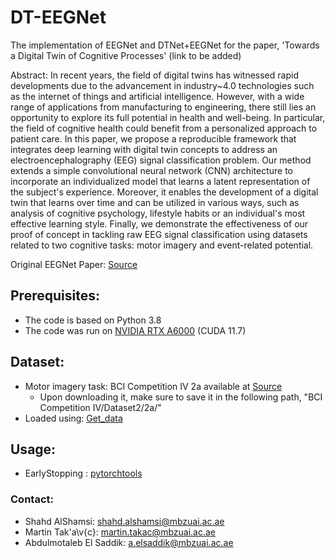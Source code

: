 # DT-EEGNet

The implementation of EEGNet and DTNet+EEGNet for the paper, 'Towards a Digital Twin of Cognitive Processes' (link to be added)

Abstract:
In recent years, the field of digital twins has witnessed rapid developments due to the advancement in industry~4.0
technologies such as the internet of things and artificial intelligence. However, with a wide range of applications from manufacturing to engineering, there still lies an opportunity to explore its full potential in health and well-being. In particular, the field of cognitive health could benefit from a personalized approach to patient care. In this paper, we propose a reproducible framework that integrates deep learning with digital twin concepts to address an electroencephalography (EEG) signal classification problem. Our method extends a simple convolutional neural network (CNN) architecture to incorporate an individualized model that learns a latent representation of the subject's experience. Moreover, it enables the development of a digital twin that learns over time and can be utilized in various ways, such as analysis of cognitive psychology, lifestyle habits or an individual's most effective learning style. Finally, we demonstrate the effectiveness of our proof of concept in tackling raw EEG signal classification using datasets related to two cognitive tasks: motor imagery and event-related potential. 

Original EEGNet Paper: [Source](https://arxiv.org/abs/1611.08024#:~:text=In%20this%20work%20we%20introduce,feature%20extraction%20concepts%20for%20BCI.)

## Prerequisites:
- The code is based on Python 3.8
- The code was run on [NVIDIA RTX A6000](https://www.nvidia.com/en-us/design-visualization/rtx-a6000/) (CUDA 11.7)

## Dataset:
- Motor imagery task: BCI Competition IV 2a available at [Source](https://www.bbci.de/competition/iv/)
  - Upon downloading it, make sure to save it in the following path, "BCI Competition IV/Dataset2/2a/"
- Loaded using: [Get_data](https://github.com/MultiScale-BCI/IV-2a/blob/master/get_data.py)


## Usage:
- EarlyStopping : [pytorchtools](https://github.com/Bjarten/early-stopping-pytorch/blob/master/pytorchtools.py)


### Contact:
- Shahd AlShamsi: shahd.alshamsi@mbzuai.ac.ae
- Martin Tak\'a\v{c}: martin.takac@mbzuai.ac.ae
- Abdulmotaleb El Saddik: a.elsaddik@mbzuai.ac.ae

